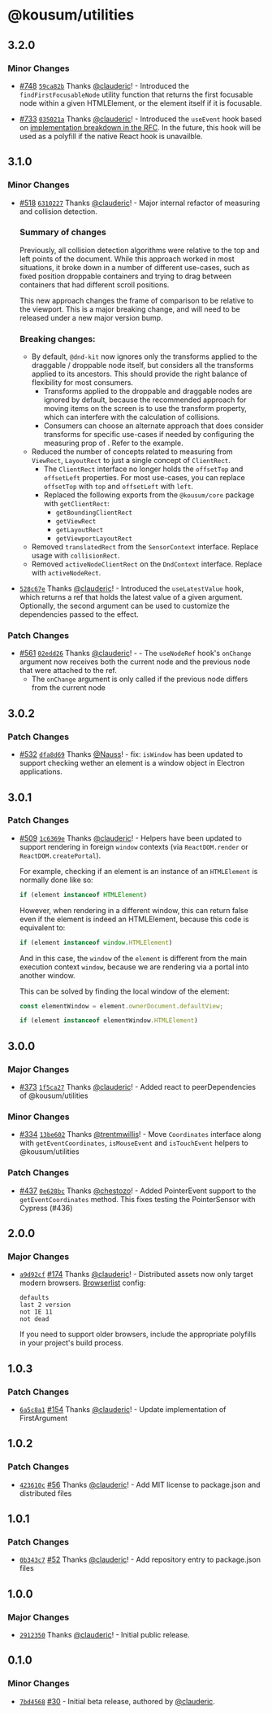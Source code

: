 # @kousum/utilities

## 3.2.0

### Minor Changes

- [#748](https://github.com/clauderic/dnd-kit/pull/748) [`59ca82b`](https://github.com/clauderic/dnd-kit/commit/59ca82b9f228f34c7731ece87aef5d9633608b57) Thanks [@clauderic](https://github.com/clauderic)! - Introduced the `findFirstFocusableNode` utility function that returns the first focusable node within a given HTMLElement, or the element itself if it is focusable.

- [#733](https://github.com/clauderic/dnd-kit/pull/733) [`035021a`](https://github.com/clauderic/dnd-kit/commit/035021aac51161e2bf9715f087a6dd1b46647bfc) Thanks [@clauderic](https://github.com/clauderic)! - Introduced the `useEvent` hook based on [implementation breakdown in the RFC](https://github.com/reactjs/rfcs/blob/useevent/text/0000-useevent.md#internal-implementation). In the future, this hook will be used as a polyfill if the native React hook is unavailble.

## 3.1.0

### Minor Changes

- [#518](https://github.com/clauderic/dnd-kit/pull/518) [`6310227`](https://github.com/clauderic/dnd-kit/commit/63102272d0d63dae349e2e9f638277e16a7d5970) Thanks [@clauderic](https://github.com/clauderic)! - Major internal refactor of measuring and collision detection.

  ### Summary of changes

  Previously, all collision detection algorithms were relative to the top and left points of the document. While this approach worked in most situations, it broke down in a number of different use-cases, such as fixed position droppable containers and trying to drag between containers that had different scroll positions.

  This new approach changes the frame of comparison to be relative to the viewport. This is a major breaking change, and will need to be released under a new major version bump.

  ### Breaking changes:

  - By default, `@dnd-kit` now ignores only the transforms applied to the draggable / droppable node itself, but considers all the transforms applied to its ancestors. This should provide the right balance of flexibility for most consumers.
    - Transforms applied to the droppable and draggable nodes are ignored by default, because the recommended approach for moving items on the screen is to use the transform property, which can interfere with the calculation of collisions.
    - Consumers can choose an alternate approach that does consider transforms for specific use-cases if needed by configuring the measuring prop of <DndContext>. Refer to the <Switch> example.
  - Reduced the number of concepts related to measuring from `ViewRect`, `LayoutRect` to just a single concept of `ClientRect`.
    - The `ClientRect` interface no longer holds the `offsetTop` and `offsetLeft` properties. For most use-cases, you can replace `offsetTop` with `top` and `offsetLeft` with `left`.
    - Replaced the following exports from the `@kousum/core` package with `getClientRect`:
      - `getBoundingClientRect`
      - `getViewRect`
      - `getLayoutRect`
      - `getViewportLayoutRect`
  - Removed `translatedRect` from the `SensorContext` interface. Replace usage with `collisionRect`.
  - Removed `activeNodeClientRect` on the `DndContext` interface. Replace with `activeNodeRect`.

- [`528c67e`](https://github.com/clauderic/dnd-kit/commit/528c67e4c617dfc0ce5221496aa8b222ffc82ddb) Thanks [@clauderic](https://github.com/clauderic)! - Introduced the `useLatestValue` hook, which returns a ref that holds the latest value of a given argument. Optionally, the second argument can be used to customize the dependencies passed to the effect.

### Patch Changes

- [#561](https://github.com/clauderic/dnd-kit/pull/561) [`02edd26`](https://github.com/clauderic/dnd-kit/commit/02edd2691b24bb49f2e7c9f9a3f282031bf658b7) Thanks [@clauderic](https://github.com/clauderic)! - - The `useNodeRef` hook's `onChange` argument now receives both the current node and the previous node that were attached to the ref.
  - The `onChange` argument is only called if the previous node differs from the current node

## 3.0.2

### Patch Changes

- [#532](https://github.com/clauderic/dnd-kit/pull/532) [`dfa8d69`](https://github.com/clauderic/dnd-kit/commit/dfa8d69d98e8f271b29fa516cc13b8cd0c01d371) Thanks [@Nauss](https://github.com/Nauss)! - fix: `isWindow` has been updated to support checking wether an element is a window object in Electron applications.

## 3.0.1

### Patch Changes

- [#509](https://github.com/clauderic/dnd-kit/pull/509) [`1c6369e`](https://github.com/clauderic/dnd-kit/commit/1c6369e24ff338760adfb806c3017c72f3194726) Thanks [@clauderic](https://github.com/clauderic)! - Helpers have been updated to support rendering in foreign `window` contexts (via `ReactDOM.render` or `ReactDOM.createPortal`).

  For example, checking if an element is an instance of an `HTMLElement` is normally done like so:

  ```ts
  if (element instanceof HTMLElement)
  ```

  However, when rendering in a different window, this can return false even if the element is indeed an HTMLElement, because this code is equivalent to:

  ```ts
  if (element instanceof window.HTMLElement)
  ```

  And in this case, the `window` of the `element` is different from the main execution context `window`, because we are rendering via a portal into another window.

  This can be solved by finding the local window of the element:

  ```ts
  const elementWindow = element.ownerDocument.defaultView;

  if (element instanceof elementWindow.HTMLElement)
  ```

## 3.0.0

### Major Changes

- [#373](https://github.com/clauderic/dnd-kit/pull/373) [`1f5ca27`](https://github.com/clauderic/dnd-kit/commit/1f5ca27b17879861c2c545160c2046a747544846) Thanks [@clauderic](https://github.com/clauderic)! - Added react to peerDependencies of @kousum/utilities

### Minor Changes

- [#334](https://github.com/clauderic/dnd-kit/pull/334) [`13be602`](https://github.com/clauderic/dnd-kit/commit/13be602229c6d5723b3ae98bca7b8f45f0773366) Thanks [@trentmwillis](https://github.com/trentmwillis)! - Move `Coordinates` interface along with `getEventCoordinates`, `isMouseEvent` and `isTouchEvent` helpers to @kousum/utilities

### Patch Changes

- [#437](https://github.com/clauderic/dnd-kit/pull/437) [`0e628bc`](https://github.com/clauderic/dnd-kit/commit/0e628bce53fb1a7223cdedd203cb07b6e62e5ec1) Thanks [@chestozo](https://github.com/chestozo)! - Added PointerEvent support to the `getEventCoordinates` method. This fixes testing the PointerSensor with Cypress (#436)

## 2.0.0

### Major Changes

- [`a9d92cf`](https://github.com/clauderic/dnd-kit/commit/a9d92cf1fa35dd957e6c5915a13dfd2af134c103) [#174](https://github.com/clauderic/dnd-kit/pull/174) Thanks [@clauderic](https://github.com/clauderic)! - Distributed assets now only target modern browsers. [Browserlist](https://github.com/browserslist/browserslist) config:

  ```
  defaults
  last 2 version
  not IE 11
  not dead
  ```

  If you need to support older browsers, include the appropriate polyfills in your project's build process.

## 1.0.3

### Patch Changes

- [`6a5c8a1`](https://github.com/clauderic/dnd-kit/commit/6a5c8a13bf19742efa65b20f16666f00ffaae1b1) [#154](https://github.com/clauderic/dnd-kit/pull/154) Thanks [@clauderic](https://github.com/clauderic)! - Update implementation of FirstArgument

## 1.0.2

### Patch Changes

- [`423610c`](https://github.com/clauderic/dnd-kit/commit/423610ca48c5e5ca95545fdb5c5cfcfbd3d233ba) [#56](https://github.com/clauderic/dnd-kit/pull/56) Thanks [@clauderic](https://github.com/clauderic)! - Add MIT license to package.json and distributed files

## 1.0.1

### Patch Changes

- [`0b343c7`](https://github.com/clauderic/dnd-kit/commit/0b343c7e88a68351f8a39f643e9f26b8e046ef48) [#52](https://github.com/clauderic/dnd-kit/pull/52) Thanks [@clauderic](https://github.com/clauderic)! - Add repository entry to package.json files

## 1.0.0

### Major Changes

- [`2912350`](https://github.com/clauderic/dnd-kit/commit/2912350c5008c2b0edda3bae30b5075a852dea63) Thanks [@clauderic](https://github.com/clauderic)! - Initial public release.

## 0.1.0

### Minor Changes

- [`7bd4568`](https://github.com/clauderic/dnd-kit/commit/7bd4568e9f339552fd73a9a4c888460b11195a5e) [#30](https://github.com/clauderic/dnd-kit/pull/30) - Initial beta release, authored by [@clauderic](https://github.com/clauderic).
